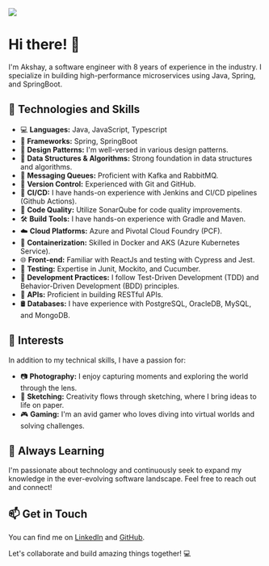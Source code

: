  ![](https://komarev.com/ghpvc/?username=akshay11agrawal&color=brightgreen)

# Hi there! 👋

I'm Akshay, a software engineer with 8 years of experience in the industry. I specialize in building high-performance microservices using Java, Spring, and SpringBoot.

## 🚀 Technologies and Skills

- 💻 **Languages:** Java, JavaScript, Typescript
- 🌱 **Frameworks:** Spring, SpringBoot
- 🎨 **Design Patterns:** I'm well-versed in various design patterns.
- 🧬 **Data Structures & Algorithms:** Strong foundation in data structures and algorithms.
- 💌 **Messaging Queues:** Proficient with Kafka and RabbitMQ.
- 📡 **Version Control:** Experienced with Git and GitHub.
- 🚀 **CI/CD:** I have hands-on experience with Jenkins and CI/CD pipelines (Github Actions).
- 🚦 **Code Quality:** Utilize SonarQube for code quality improvements.
- 🛠 **Build Tools:** I have hands-on experience with Gradle and Maven.
- ☁️ **Cloud Platforms:** Azure and Pivotal Cloud Foundry (PCF).
- 🐳 **Containerization:** Skilled in Docker and AKS (Azure Kubernetes Service).
- 🌐 **Front-end:** Familiar with ReactJs and testing with Cypress and Jest.
- 🧪 **Testing:** Expertise in Junit, Mockito, and Cucumber.
- 📖 **Development Practices:** I follow Test-Driven Development (TDD) and Behavior-Driven Development (BDD) principles.
- 🚀 **APIs:** Proficient in building RESTful APIs.
- 🛢️ **Databases:** I have experience with PostgreSQL, OracleDB, MySQL, and MongoDB.

## 📸 Interests

In addition to my technical skills, I have a passion for:

- 📷 **Photography:** I enjoy capturing moments and exploring the world through the lens.
- 🎨 **Sketching:** Creativity flows through sketching, where I bring ideas to life on paper.
- 🎮 **Gaming:** I'm an avid gamer who loves diving into virtual worlds and solving challenges.

## 🌱 Always Learning

I'm passionate about technology and continuously seek to expand my knowledge in the ever-evolving software landscape. Feel free to reach out and connect!

## 📫 Get in Touch

You can find me on [LinkedIn](https://www.linkedin.com/in/akshayagrawal5) and [GitHub](https://github.com/akshay11agrawal).

Let's collaborate and build amazing things together! 💻
